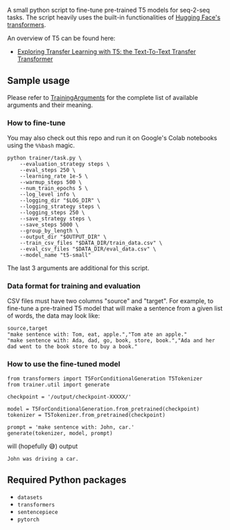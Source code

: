 A small python script to fine-tune pre-trained T5 models for seq-2-seq tasks. The script heavily uses the built-in functionalities of [Hugging Face's transformers](https://huggingface.co).

An overview of T5 can be found here:
* [Exploring Transfer Learning with T5: the Text-To-Text Transfer Transformer](https://ai.googleblog.com/2020/02/exploring-transfer-learning-with-t5.html)

## Sample usage

Please refer to 
[TrainingArguments](https://huggingface.co/transformers/_modules/transformers/training_args.html) 
for the complete list of available arguments and their meaning.

### How to fine-tune

You may also check out this repo and run it on Google's Colab notebooks using the `%%bash` magic.

```
python trainer/task.py \
    --evaluation_strategy steps \
    --eval_steps 250 \
    --learning_rate 1e-5 \
    --warmup_steps 500 \
    --num_train_epochs 5 \
    --log_level info \
    --logging_dir "$LOG_DIR" \
    --logging_strategy steps \
    --logging_steps 250 \
    --save_strategy steps \
    --save_steps 5000 \
    --group_by_length \
    --output_dir "$OUTPUT_DIR" \    
    --train_csv_files "$DATA_DIR/train_data.csv" \
    --eval_csv_files "$DATA_DIR/eval_data.csv" \
    --model_name "t5-small"
```

The last 3 arguments are additional for this script.

### Data format for training and evaluation

CSV files must have two columns "source" and "target". For example,
to fine-tune a pre-trained T5 model that will make a sentence from
a given list of words, the data may look like:

```
source,target
"make sentence with: Tom, eat, apple.","Tom ate an apple."
"make sentence with: Ada, dad, go, book, store, book.","Ada and her dad went to the book store to buy a book."
```

### How to use the fine-tuned model

```
from transformers import T5ForConditionalGeneration T5Tokenizer
from trainer.util import generate

checkpoint = '/output/checkpoint-XXXXX/'

model = T5ForConditionalGeneration.from_pretrained(checkpoint)
tokenizer = T5Tokenizer.from_pretrained(checkpoint)

prompt = 'make sentence with: John, car.'
generate(tokenizer, model, prompt)
```

will (hopefully 😅) output

```
John was driving a car.
```

## Required Python packages

* `datasets`
* `transformers`
* `sentencepiece`
* `pytorch`
